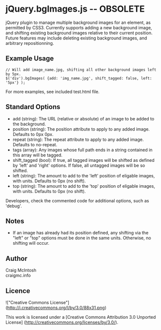 jQuery.bgImages.js -- OBSOLETE
==================

jQuery plugin to manage multiple background images for an element, as permitted by CSS3.
Currently supports adding a new background image, and shifting existing background images relative to their current position. 
Future features may include deleting existing background images, and arbitrary repositionning.

Example Usage
-------------

	// Will add image_name.jpg, shifting all other background images left by 5px.
	$('div').bgImages( {add: 'img_name.jpg', shift_tagged: false, left: '5px'} );

For more examples, see included test.html file.

Standard Options
----------------

* add (string):		The URL (relative or absolute) of an image to be added to the background.
* position (string):	The position attribute to apply to any added image. Defaults to 0px 0px.
* repeat (string):	The repeat attribute to apply to any added image. Defaults to no-repeat.
* tags (array): 	Any images whose full path ends in a string contained in this array will be tagged.
* shift_tagged (bool):	If true, all tagged images will be shifted as defined by 'left' and 'right' options. 
 			If false, all untagged images will be so shifted.
* left (string): 	The amount to add to the 'left' position of eligable images, with units. 
			Defaults to 0px (no shift).
* top (string): 	The amount to add to the 'top' position of eligable images, with units. 
			Defaults to 0px (no shift).
						
Developers, check the commented code for additional options, such as 'debug'.

Notes
-----

- If an image has already had its position defined, any shifting via the "left" or "top" options must be done in the same units. Otherwise, no 
shifting will occur.

Author
------

Craig McIntosh  
craigmc.info

Licence
-------

!["Creative Commons License"] (http://i.creativecommons.org/l/by/3.0/88x31.png)

This work is licensed under a [Creative Commons Attribution 3.0 Unported License] (http://creativecommons.org/licenses/by/3.0/).

